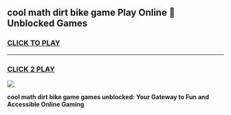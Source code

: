 
## cool math dirt bike game Play Online 👋 Unblocked Games
<h3>
<a href="https://news.freeplayer.one?title=cool_math_dirt_bike_game&ref=17CMG">CLICK TO PLAY</a></h3>
<hr>

<h3>
<a href="https://news.freeplayer.one?title=cool_math_dirt_bike_game&ref=17CMG">CLICK 2 PLAY</a>
  
</h3>

<a href="https://news.freeplayer.one?title=cool_math_dirt_bike_game&ref=17CMG/"><img src="https://clearcache.store/games.png"></a>


**cool math dirt bike game games unblocked: Your Gateway to Fun and Accessible Online Gaming**
